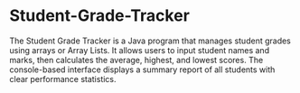 # Student-Grade-Tracker
The Student Grade Tracker is a Java program that manages student grades using arrays or Array Lists. It allows users to input student names and marks, then calculates the average, highest, and lowest scores. The console-based interface displays a summary report of all students with clear performance statistics.
